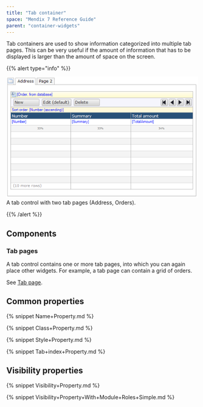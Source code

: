 ```yaml
---
title: "Tab container"
space: "Mendix 7 Reference Guide"
parent: "container-widgets"
---
```



Tab containers are used to show information categorized into multiple tab pages. This can be very useful if the amount of information that has to be displayed is larger than the amount of space on the screen.

{{% alert type="info" %}}

![](attachments/16713860/18582271.png)
A tab control with two tab pages (Address, Orders).

{{% /alert %}}

## Components

### Tab pages

A tab control contains one or more tab pages, into which you can again place other widgets. For example, a tab page can contain a grid of orders.

See [Tab page](tab-page).

## Common properties

{% snippet Name+Property.md %}

{% snippet Class+Property.md %}

{% snippet Style+Property.md %}

{% snippet Tab+index+Property.md %}

## Visibility properties

{% snippet Visibility+Property.md %}

{% snippet Visibility+Property+With+Module+Roles+Simple.md %}
